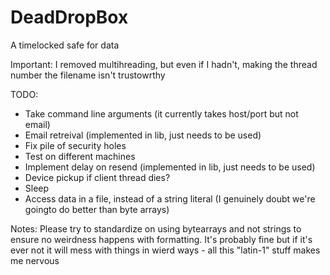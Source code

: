 # DeadDropBox
A timelocked safe for data

Important: I removed multihreading, but even if I hadn't, making the thread number the filename isn't trustowrthy

TODO:
 - Take command line arguments (it currently takes host/port but not email)
 - Email retreival (implemented in lib, just needs to be used)
 - Fix pile of security holes
 - Test on different machines
 - Implement delay on resend (implemented in lib, just needs to be used)
 - Device pickup if client thread dies?
 - Sleep
 - Access data in a file, instead of a string literal (I genuinely doubt we're goingto do better than byte arrays)

Notes: Please try to standardize on using bytearrays and not strings to ensure no weirdness happens with formatting. It's probably fine but if it's ever not it will mess with things in wierd ways - all this "latin-1" stuff makes me nervous
